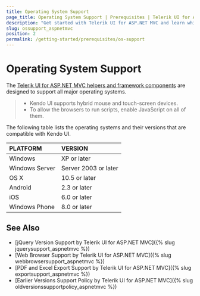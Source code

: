 ```yaml
---
title: Operating System Support
page_title: Operating System Support | Prerequisites | Telerik UI for ASP.NET MVC
description: "Get started with Telerik UI for ASP.NET MVC and learn which are the operating systems that are supported by the framework components."
slug: ossupport_aspnetmvc
position: 2
permalink: /getting-started/prerequisites/os-support
---
```


# Operating System Support

The [Telerik UI for ASP.NET MVC helpers and framework components](https://demos.telerik.com/aspnet-mvc/) are designed to support all major operating systems.

> * Kendo UI supports hybrid mouse and touch-screen devices.
> * To allow the browsers to run scripts, enable JavaScript on all of them.

The following table lists the operating systems and their versions that are compatible with Kendo UI.

| PLATFORM          | VERSION               |
| :---------------- | :-------------------- |
| Windows           | XP or later           |
| Windows Server    | Server 2003 or later  |
| OS X              | 10.5 or later         |
| Android           | 2.3 or later          |
| iOS               | 6.0 or later          |
| Windows Phone     | 8.0 or later          |

## See Also

* [jQuery Version Support by Telerik UI for ASP.NET MVC]({% slug jquerysupport_aspnetmvc %})
* [Web Browser Support by Telerik UI for ASP.NET MVC]({% slug webbrowsersupport_aspnetmvc %})
* [PDF and Excel Export Support by Telerik UI for ASP.NET MVC]({% slug exportsupport_aspnetmvc %})
* [Earlier Versions Support Policy by Telerik UI for ASP.NET MVC]({% slug oldversionssupportpolicy_aspnetmvc %})
